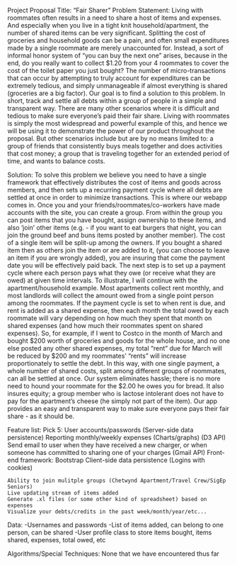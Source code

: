 Project Proposal
Title: “Fair Sharer” 
Problem Statement:
Living with roommates often results in a need to share a host of items and expenses. And especially when you live in a tight knit household/apartment, the number of shared items can be very significant. Splitting the cost of groceries and household goods can be a pain, and often small expenditures made by a single roommate are merely unaccounted for. Instead, a sort of informal honor system of “you can buy the next one” arises, because in the end, do you really want to collect $1.20 from your 4 roommates to cover the cost of the toilet paper you just bought? The number of micro-transactions that can occur by attempting to truly account for expenditures can be extremely tedious, and simply unmanageable if almost everything is shared (groceries are a big factor). Our goal is to find a solution to this problem. In short, track and settle all debts within a group of people in a simple and transparent way.
There are many other scenarios where it is difficult and tedious to make sure everyone’s paid their fair share. Living with roommates is simply the most widespread and powerful example of this, and hence we will be using it to demonstrate the power of our product throughout the proposal. But other scenarios include but are by no means limited to: a group of friends that consistently buys meals together and does activities that cost money; a group that is traveling together for an extended period of time, and wants to balance costs.  

Solution:
    To solve this problem we believe you need to have a single framework that effectively distributes the cost of items and goods across members, and then sets up a recurring payment cycle where all debts are settled at once in order to minimize transactions. This is where our webapp comes in. Once you and your friends/roommates/co-workers have made accounts with the site, you can create a group. From within the group you can post items that you have bought, assign ownership to these items, and also ‘join’ other items (e.g. - if you want to eat burgers that night, you can join the ground beef and buns items posted by another member). The cost of a single item will be split-up among the owners. If you bought a shared item then as others join the item or are added to it, (you can choose to leave an item if you are wrongly added), you are insuring that come the payment date you will be effectively paid back.
The next step is to set up a payment cycle where each person pays what they owe (or receive what they are owed) at given time intervals. To illustrate, I will continue with the apartment/household example. Most apartments collect rent monthly, and most landlords will collect the amount owed from a single point person among the roommates. If the payment cycle is set to when rent is due, and rent is added as a shared expense, then each month the total owed by each roommate will vary depending on how much they spent that month on shared expenses (and how much their roommates spent on shared expenses). So, for example, if I went to Costco in the month of March and bought $200 worth of groceries and goods for the whole house, and no one else posted any other shared expenses, my total “rent” due for March will be reduced by $200 and my roommates’ “rents” will increase proportionately to settle the debt. In this way, with one single payment, a whole number of shared costs, split among different groups of roommates, can all be settled at once. 
Our system eliminates hassle; there is no more need to hound your roommate for the $2.00 he owes you for bread. It also insures equity; a group member who is lactose intolerant does not have to pay for the apartment’s cheese (he simply not part of the item). Our app provides an easy and transparent way to make sure everyone pays their fair share - as it should be.


Feature list:
    Pick 5:
User accounts/passwords (Server-side data persistence)
Reporting monthly/weekly expenses (Charts/graphs) (D3 API)
Send email to user when they have received a new charger, or when someone has committed to sharing one of your charges (Gmail API)
Front-end framework: Bootstrap
Client-side data persistence (Logins with cookies)

    Ability to join mulitple groups (Chetwynd Apartment/Travel Crew/SigEp Seniors)
    Live updating stream of items added
    Generate .xl files (or some other kind of spreadsheet) based on expenses
    Visualize your debts/credits in the past week/month/year/etc...

Data:
    -Usernames and passwords
    -List of items added, can belong to one person, can be shared
    -User profile class to store items bought, items shared, expenses, total owed, etc

Algorithms/Special Techniques:
    None that we have encountered thus far


